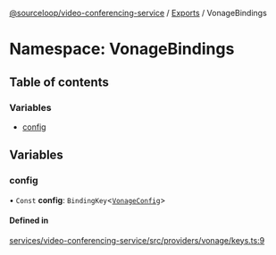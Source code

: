 [@sourceloop/video-conferencing-service](../README.md) / [Exports](../modules.md) / VonageBindings

# Namespace: VonageBindings

## Table of contents

### Variables

- [config](VonageBindings.md#config)

## Variables

### config

• `Const` **config**: `BindingKey`<[`VonageConfig`](../interfaces/VonageConfig.md)\>

#### Defined in

[services/video-conferencing-service/src/providers/vonage/keys.ts:9](https://github.com/codeweb05/repo1/blob/ea19add/services/video-conferencing-service/src/providers/vonage/keys.ts#L9)
